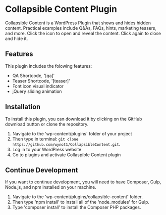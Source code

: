 # Collapsible Content Plugin

Collapsible Content is a WordPress Plugin that shows and hides hidden content.  Practical examples include Q&As, FAQs, hints, marketing teasers, and more. Click the icon to open and reveal the content. Click again to close and hide it.

## Features

This plugin includes the folowing features:

- QA Shortcode, '[qa]'
- Teaser Shortcode, '[teaser]'
- Font icon visual indicator
- jQuery sliding animation

## Installation

To install this plugin, you can download it by clicking on the GitHub download button or clone the repository.

1. Navigate to the 'wp-content/plugins' folder of your project
2.  Then type in terminal: `git clone https://github.com/wynot1/CollapsibleContent.git`.
3. Log in to your WordPress website
4. Go to plugins and activate Collaspible Content plugin

## Continue Development
If you want to continue development, you will need to have Composer, Gulp, Node.js, and npm installed on your machine. 
1. Navigate to the 'wp-content/plugins/collapsible-content' folder. 
2. Then type 'npm install' to install all of the  'node_modules' for Gulp.
3. Type 'composer install' to install the Composer PHP packages.
